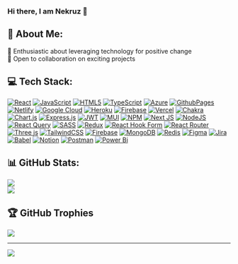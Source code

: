 ### Hi there, I am Nekruz 👋

## 💫 About Me:
🚀 Enthusiastic about leveraging technology for positive change<br>🤝 Open to collaboration on exciting projects

## 💻 Tech Stack:
[![React](https://img.shields.io/badge/react-%2320232a.svg?style=flat&logo=react&logoColor=%2361DAFB)](#) [![JavaScript](https://img.shields.io/badge/javascript-%23323330.svg?style=flat&logo=javascript&logoColor=%23F7DF1E)](#) [![HTML5](https://img.shields.io/badge/html5-%23E34F26.svg?style=flat&logo=html5&logoColor=white)](#) [![TypeScript](https://img.shields.io/badge/typescript-%23007ACC.svg?style=flat&logo=typescript&logoColor=white)](#) [![Azure](https://img.shields.io/badge/azure-%230072C6.svg?style=flat&logo=microsoftazure&logoColor=white)](#)
[![GithubPages](https://img.shields.io/badge/github%20pages-121013?style=flat&logo=github&logoColor=white)](#) [![Netlify](https://img.shields.io/badge/netlify-%23000000.svg?style=flat&logo=netlify&logoColor=#00C7B7)](#) [![Google Cloud](https://img.shields.io/badge/GoogleCloud-%234285F4.svg?style=flat&logo=google-cloud&logoColor=white)](#) [![Heroku](https://img.shields.io/badge/heroku-%23430098.svg?style=flat&logo=heroku&logoColor=white)](#) [![Firebase](https://img.shields.io/badge/firebase-%23039BE5.svg?style=flat&logo=firebase)](#)
[![Vercel](https://img.shields.io/badge/vercel-%23000000.svg?style=flat&logo=vercel&logoColor=white)](#) [![Chakra](https://img.shields.io/badge/chakra-%234ED1C5.svg?style=flat&logo=chakraui&logoColor=white)](#) [![Chart.js](https://img.shields.io/badge/chart.js-F5788D.svg?style=flat&logo=chart.js&logoColor=white)](#) [![Express.js](https://img.shields.io/badge/express.js-%23404d59.svg?style=flat&logo=express&logoColor=%2361DAFB)](#) [![JWT](https://img.shields.io/badge/JWT-black?style=flat&logo=JSON%20web%20tokens)](#)
[![MUI](https://img.shields.io/badge/MUI-%230081CB.svg?style=flat&logo=mui&logoColor=white)](#) [![NPM](https://img.shields.io/badge/NPM-%23CB3837.svg?style=flat&logo=npm&logoColor=white)](#) [![Next JS](https://img.shields.io/badge/Next-black?style=flat&logo=next.js&logoColor=white)](#) [![NodeJS](https://img.shields.io/badge/node.js-6DA55F?style=flat&logo=node.js&logoColor=white)](#) [![React Query](https://img.shields.io/badge/-React%20Query-FF4154?style=flat&logo=react%20query&logoColor=white)](#)
[![SASS](https://img.shields.io/badge/SASS-hotpink.svg?style=flat&logo=SASS&logoColor=white)](#) [![Redux](https://img.shields.io/badge/redux-%23593d88.svg?style=flat&logo=redux&logoColor=white)](#) [![React Hook Form](https://img.shields.io/badge/React%20Hook%20Form-%23EC5990.svg?style=flat&logo=reacthookform&logoColor=white)](#) [![React Router](https://img.shields.io/badge/React_Router-CA4245?style=flat&logo=react-router&logoColor=white)](#) [![Three js](https://img.shields.io/badge/threejs-black?style=flat&logo=three.js&logoColor=white)](#)
[![TailwindCSS](https://img.shields.io/badge/tailwindcss-%2338B2AC.svg?style=flat&logo=tailwind-css&logoColor=white)](#) [![Firebase](https://img.shields.io/badge/Firebase-039BE5?style=flat&logo=Firebase&logoColor=white)](#) [![MongoDB](https://img.shields.io/badge/MongoDB-%234ea94b.svg?style=flat&logo=mongodb&logoColor=white)](#) [![Redis](https://img.shields.io/badge/redis-%23DD0031.svg?style=flat&logo=redis&logoColor=white)](#) [![Figma](https://img.shields.io/badge/figma-%23F24E1E.svg?style=flat&logo=figma&logoColor=white)](#) [![Jira](https://img.shields.io/badge/jira-%230A0FFF.svg?style=flat&logo=jira&logoColor=white)](#)
[![Babel](https://img.shields.io/badge/Babel-F9DC3e?style=flat&logo=babel&logoColor=black)](#) [![Notion](https://img.shields.io/badge/Notion-%23000000.svg?style=flat&logo=notion&logoColor=white)](#) [![Postman](https://img.shields.io/badge/Postman-FF6C37?style=flat&logo=postman&logoColor=white)](#) [![Power Bi](https://img.shields.io/badge/power_bi-F2C811?style=flat&logo=powerbi&logoColor=black)](#)
## 📊 GitHub Stats:
![](https://github-readme-streak-stats.herokuapp.com/?user=nekruza&theme=dark&hide_border=false)<br/>
![](https://github-readme-stats.vercel.app/api/top-langs/?username=nekruza&theme=dark&hide_border=false&include_all_commits=false&count_private=false&layout=compact)

## 🏆 GitHub Trophies
![](https://github-profile-trophy.vercel.app/?username=nekruza&theme=radical&no-frame=false&no-bg=true&margin-w=4)

---
[![](https://visitcount.itsvg.in/api?id=nekruza&icon=0&color=0)](https://visitcount.itsvg.in)

<!-- Proudly created with GPRM ( https://gprm.itsvg.in ) -->
